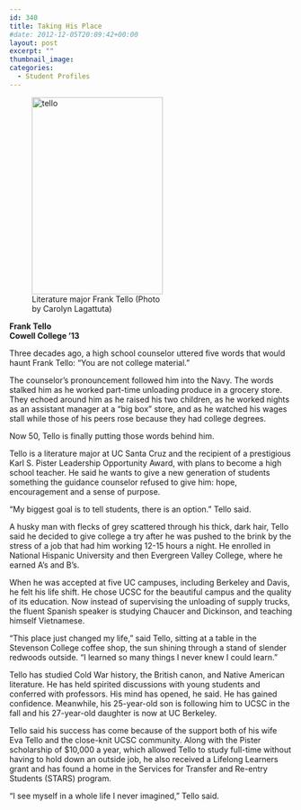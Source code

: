 ```yaml
---
id: 340
title: Taking His Place
#date: 2012-12-05T20:09:42+00:00
layout: post
excerpt: ""
thumbnail_image:
categories:
  - Student Profiles
---
```

<figure id="attachment_341" style="width: 233px" class="wp-caption alignright"><img class="size-full wp-image-341" src="http://live-ucsc-giving.pantheonsite.io/wp-content/uploads/2017/08/tello.jpg" alt="tello" width="233" height="350" srcset="https://ucsc-giving.lndo.site/wp-content/uploads/2017/08/tello.jpg 233w, https://ucsc-giving.lndo.site/wp-content/uploads/2017/08/tello-200x300.jpg 200w" sizes="(max-width: 233px) 100vw, 233px" /><figcaption class="wp-caption-text">Literature major Frank Tello  
(Photo by Carolyn Lagattuta)</figcaption></figure> 

**Frank Tello**  
 **Cowell College ’13**

Three decades ago, a high school counselor uttered five words that would haunt Frank Tello: “You are not college material.”

The counselor’s pronouncement followed him into the Navy. The words stalked him as he worked part-time unloading produce in a grocery store. They echoed around him as he raised his two children, as he worked nights as an assistant manager at a “big box” store, and as he watched his wages stall while those of his peers rose because they had college degrees.

Now 50, Tello is finally putting those words behind him.

Tello is a literature major at UC Santa Cruz and the recipient of a prestigious Karl S. Pister Leadership Opportunity Award, with plans to become a high school teacher. He said he wants to give a new generation of students something the guidance counselor refused to give him: hope, encouragement and a sense of purpose.

“My biggest goal is to tell students, there is an option.” Tello said.

A husky man with flecks of grey scattered through his thick, dark hair, Tello said he decided to give college a try after he was pushed to the brink by the stress of a job that had him working 12-15 hours a night. He enrolled in National Hispanic University and then Evergreen Valley College, where he earned A’s and B’s.

When he was accepted at five UC campuses, including Berkeley and Davis, he felt his life shift. He chose UCSC for the beautiful campus and the quality of its education. Now instead of supervising the unloading of supply trucks, the fluent Spanish speaker is studying Chaucer and Dickinson, and teaching himself Vietnamese.

“This place just changed my life,” said Tello, sitting at a table in the Stevenson College coffee shop, the sun shining through a stand of slender redwoods outside. “I learned so many things I never knew I could learn.”

Tello has studied Cold War history, the British canon, and Native American literature. He has held spirited discussions with young students and conferred with professors. His mind has opened, he said. He has gained confidence. Meanwhile, his 25-year-old son is following him to UCSC in the fall and his 27-year-old daughter is now at UC Berkeley.

Tello said his success has come because of the support both of his wife Eva Tello and the close-knit UCSC community. Along with the Pister scholarship of $10,000 a year, which allowed Tello to study full-time without having to hold down an outside job, he also received a Lifelong Learners grant and has found a home in the Services for Transfer and Re-entry Students (STARS) program.

“I see myself in a whole life I never imagined,” Tello said.
